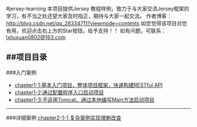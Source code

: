 #jersey-learning
本项目提供Jersey 教程样例，致力于与大家交流Jersey框架的学习，有不当之处还望大家及时指正，期待与大家一起交流。
作者博客：http://blog.csdn.net/qq_28334711?viewmode=contents
如您觉得该项目对您有用，欢迎点击右上方的Star按钮，给予支持！！
如有问题，可联系：lxliuxuan0802@163.com

##**项目目录**
----------
###入门案例
 - [chapter1-1:基本入门项目，整体项目框架，快速构建RESTful API][1]
 - [chapter1-2:通过配置程序入口启动项目][1]
 - [chapter1-3:不适用Tomcat。通过本地编写Main方法启动项目][1]
 
------------
###详细案例
[chapter2-1-1 复杂案例实现增删改查][2]

  [1]: http://blog.csdn.net/qq_28334711/article/details/53129919
  [2]: http://blog.csdn.net/qq_28334711/article/details/53159203
